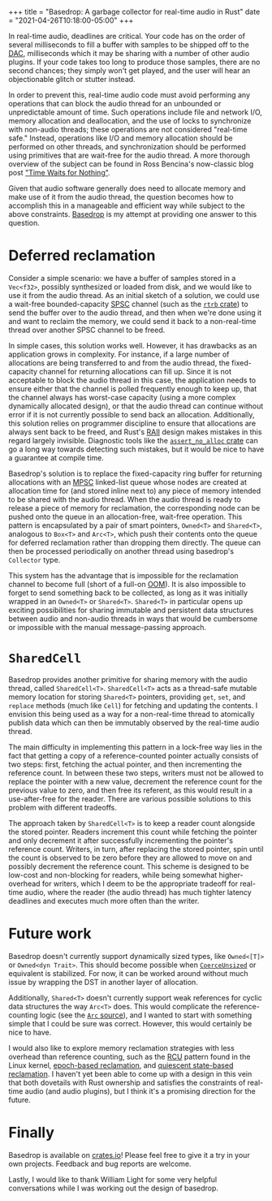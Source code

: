 +++
title = "Basedrop: A garbage collector for real-time audio in Rust"
date = "2021-04-26T10:18:00-05:00"
+++

In real-time audio, deadlines are critical. Your code has on the order of several milliseconds to fill a buffer with samples to be shipped off to the [DAC](https://en.wikipedia.org/wiki/Digital-to-analog_converter), milliseconds which it may be sharing with a number of other audio plugins. If your code takes too long to produce those samples, there are no second chances; they simply won't get played, and the user will hear an objectionable glitch or stutter instead.

In order to prevent this, real-time audio code must avoid performing any operations that can block the audio thread for an unbounded or unpredictable amount of time. Such operations include file and network I/O, memory allocation and deallocation, and the use of locks to synchronize with non-audio threads; these operations are not considered "real-time safe." Instead, operations like I/O and memory allocation should be performed on other threads, and synchronization should be performed using primitives that are wait-free for the audio thread. A more thorough overview of the subject can be found in Ross Bencina's now-classic blog post ["Time Waits for Nothing"](http://www.rossbencina.com/code/real-time-audio-programming-101-time-waits-for-nothing).

Given that audio software generally does need to allocate memory and make use of it from the audio thread, the question becomes how to accomplish this in a manageable and efficient way while subject to the above constraints. [Basedrop](https://github.com/glowcoil/basedrop) is my attempt at providing one answer to this question.

<!--excerpt-->

# Deferred reclamation

Consider a simple scenario: we have a buffer of samples stored in a `Vec<f32>`, possibly synthesized or loaded from disk, and we would like to use it from the audio thread. As an initial sketch of a solution, we could use a wait-free bounded-capacity [SPSC](http://www.1024cores.net/home/lock-free-algorithms/queues) channel (such as the [`rtrb` crate](https://crates.io/crates/rtrb)) to send the buffer over to the audio thread, and then when we're done using it and want to reclaim the memory, we could send it back to a non-real-time thread over another SPSC channel to be freed.

In simple cases, this solution works well. However, it has drawbacks as an application grows in complexity. For instance, if a large number of allocations are being transferred to and from the audio thread, the fixed-capacity channel for returning allocations can fill up. Since it is not acceptable to block the audio thread in this case, the application needs to ensure either that the channel is polled frequently enough to keep up, that the channel always has worst-case capacity (using a more complex dynamically allocated design), or that the audio thread can continue without error if it is not currently possible to send back an allocation. Additionally, this solution relies on programmer discipline to ensure that allocations are always sent back to be freed, and Rust's [RAII](https://en.wikipedia.org/wiki/Resource_acquisition_is_initialization) design makes mistakes in this regard largely invisible. Diagnostic tools like the [`assert_no_alloc` crate](https://crates.io/crates/assert_no_alloc) can go a long way towards detecting such mistakes, but it would be nice to have a guarantee at compile time.

Basedrop's solution is to replace the fixed-capacity ring buffer for returning allocations with an [MPSC](http://www.1024cores.net/home/lock-free-algorithms/queues) linked-list queue whose nodes are created at allocation time for (and stored inline next to) any piece of memory intended to be shared with the audio thread. When the audio thread is ready to release a piece of memory for reclamation, the corresponding node can be pushed onto the queue in an allocation-free, wait-free operation. This pattern is encapsulated by a pair of smart pointers, `Owned<T>` and `Shared<T>`, analogous to `Box<T>` and `Arc<T>`, which push their contents onto the queue for deferred reclamation rather than dropping them directly. The queue can then be processed periodically on another thread using basedrop's `Collector` type.

This system has the advantage that is impossible for the reclamation channel to become full (short of a full-on [OOM](https://en.wikipedia.org/wiki/Out_of_memory)). It is also impossible to forget to send something back to be collected, as long as it was initially wrapped in an `Owned<T>` or `Shared<T>`. `Shared<T>` in particular opens up exciting possibilities for sharing immutable and persistent data structures between audio and non-audio threads in ways that would be cumbersome or impossible with the manual message-passing approach.

# `SharedCell`

Basedrop provides another primitive for sharing memory with the audio thread, called `SharedCell<T>`. `SharedCell<T>` acts as a thread-safe mutable memory location for storing `Shared<T>` pointers, providing `get`, `set`, and `replace` methods (much like `Cell`) for fetching and updating the contents. I envision this being used as a way for a non-real-time thread to atomically publish data which can then be immutably observed by the real-time audio thread.

The main difficulty in implementing this pattern in a lock-free way lies in the fact that getting a copy of a reference-counted pointer actually consists of two steps: first, fetching the actual pointer, and then incrementing the reference count. In between these two steps, writers must not be allowed to replace the pointer with a new value, decrement the reference count for the previous value to zero, and then free its referent, as this would result in a use-after-free for the reader. There are various possible solutions to this problem with different tradeoffs.

The approach taken by `SharedCell<T>` is to keep a reader count alongside the stored pointer. Readers increment this count while fetching the pointer and only decrement it after successfully incrementing the pointer's reference count. Writers, in turn, after replacing the stored pointer, spin until the count is observed to be zero before they are allowed to move on and possibly decrement the reference count. This scheme is designed to be low-cost and non-blocking for readers, while being somewhat higher-overhead for writers, which I deem to be the appropriate tradeoff for real-time audio, where the reader (the audio thread) has much tighter latency deadlines and executes much more often than the writer.

# Future work

Basedrop doesn't currently support dynamically sized types, like `Owned<[T]>` or `Owned<dyn Trait>`. This should become possible when [`CoerceUnsized`](https://doc.rust-lang.org/nightly/core/ops/trait.CoerceUnsized.html) or equivalent is stabilized. For now, it can be worked around without much issue by wrapping the DST in another layer of allocation.

Additionally, `Shared<T>` doesn't currently support weak references for cyclic data structures the way `Arc<T>` does. This would complicate the reference-counting logic (see the [`Arc` source](https://github.com/rust-lang/rust/blob/5702cfa2551a56172a4e392aab4b494562242f35/library/alloc/src/sync.rs)), and I wanted to start with something simple that I could be sure was correct. However, this would certainly be nice to have.

I would also like to explore memory reclamation strategies with less overhead than reference counting, such as the [RCU](https://www.kernel.org/doc/html/latest/RCU/whatisRCU.html) pattern found in the Linux kernel, [epoch-based reclamation](https://www.cl.cam.ac.uk/techreports/UCAM-CL-TR-579.html), and [quiescent state-based reclamation](https://preshing.com/20160726/using-quiescent-states-to-reclaim-memory/). I haven't yet been able to come up with a design in this vein that both dovetails with Rust ownership and satisfies the constraints of real-time audio (and audio plugins), but I think it's a promising direction for the future.

# Finally

Basedrop is available on [crates.io](https://crates.io/crates/basedrop)! Please feel free to give it a try in your own projects. Feedback and bug reports are welcome.

Lastly, I would like to thank William Light for some very helpful conversations while I was working out the design of basedrop.
